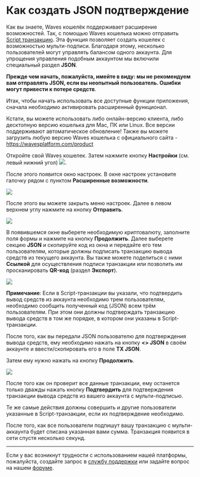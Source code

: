 # Как создать JSON подтверждение

Как вы знаете, Waves кошелёк поддерживает расширение возможностей. Так, с помощью Waves кошелька можно отправить [Script транзакцию](/waves-client/advanced_features/script_transaction.md). Эта функция позволяет создать кошелек с возможностью мульти-подписи. Благодаря этому, несколько пользователей могут управлять балансом одного аккаунта. Для упрощения управления подобным аккаунтом мы включили специальный раздел **JSON**.

**Прежде чем начать, пожалуйста, имейте в виду: мы не рекомендуем вам отправлять JSON, если вы неопытный пользователь. Ошибки могут привести к потере средств**.

Итак, чтобы начать использовать все доступные функции приложения, сначала необходимо активировать расширенный функционал.

Кстати, вы можете использовать либо онлайн-версию клиента, либо десктопную версию кошелька для Mac, ПК или Linux. Все версии поддерживают автоматическое обновление! Также вы можете загрузить любую версию Waves кошелька с официального сайта - https://wavesplatform.com/product

Откройте свой Waves кошелек. Затем нажмите кнопку **Настройки** (см. левый нижний угол) ![](/_assets/dark_mode_01.png).

После этого появится окно настроек. В окне настроек установите галочку рядом с пунктом  **Расширенные возможности**.

![](/_assets/advanced_features_01.png)

После этого вы можете закрыть меню настроек. Далее в левом верхнем углу нажмите на кнопку **Отправить**.

![](/_assets/json_01.png)

В появившемся окне выберете необходимую криптовалюту, заполните поля формы и нажмите на кнопку **Продолжить**.
Далее выберете секцию **JSON** и скопируйте код из окна и передайте его тем пользователям, которые должны подписать транзакцию вывода средств из текущего аккаунта.
Вы также можете поделиться с ними **Ссылкой** для осуществления подписи транзакции или позволить им просканировать **QR-код** (раздел **Экспорт**).

![](/_assets/json_03.png)

**Примечание**: Если в Script-транзакции вы указали, что подтвердить вывод средств из аккаунта необходимо трем пользователям, необходимо сообщить полученный код (JSON) всем трём пользователям. При этом они должны подтверждать транзакцию вывода средств в том же порядке, в котором они указаны в Script-транзакции.

После того, как вы передали JSON пользователю для подтверждения вывода средств, ему необходимо нажать на кнопку **<> JSON** в своём аккаунте и ввести/скопировать его в поле **TX JSON**.

Затем ему нужно нажать на кнопку **Продолжить**.

![](/_assets/json_04.png)

После того как он проверит все данные транзакции, ему останется только дважды нажать кнопку **Подтвердить** для подтверждения транзакции вывода средств из вашего аккаунта с мульти-подписью.

Те же самые действия должны совершить и другие пользователи указанные в Script-транзакции, если их подтверждение необходимо.  

После того, как все пользователи подпишут вашу транзакцию с мульти-аккаунта будет списана указанная вами сумма. Транзакция появится в сети спустя несколько секунд.

___

Если у вас возникнут трудности с использованием нашей платформы, пожалуйста, создайте запрос в [службу поддержки](https://support.wavesplatform.com/) или задайте вопрос на нашем [форуме](https://forum.wavesplatform.com/).
